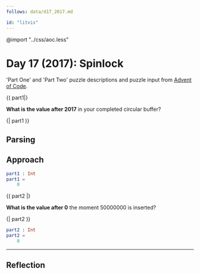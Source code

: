 ```yaml
---
follows: data/d17_2017.md

id: "litvis"
---
```


@import "../css/aoc.less"

# Day 17 (2017): Spinlock

'Part One' and 'Part Two' puzzle descriptions and puzzle input from [Advent of Code](https://adventofcode.com/2017/day/17).

{( part1|}

**What is the value after 2017** in your completed circular buffer?

{| part1 )}

## Parsing

## Approach

```elm {l r}
part1 : Int
part1 =
    0
```

{( part2 |}

**What is the value after 0** the moment 50000000 is inserted?

{| part2 )}

```elm {l r}
part2 : Int
part2 =
    0
```

---

## Reflection

